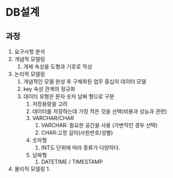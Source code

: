 
# DB설계


## 과정
1. 요구사항 분석
2. 개념적 모델링
   1. 개체 속성을 도형과 기호로 작성
3. 논리적 모델링
   1. 개념적인 모델 완성 후 구체화된 업무 중십의 데이터 모델
   2. key 속성 관계의 정규화
   3. 데이터 유형은 문자 숫자 날짜 형으로 구분
      1. 저장용량을 고려
      2. 데이터를 저장하는데 가장 작은 것을 선택(비용과 성능과 관련)
      3. VARCHAR/CHAR
         1. VARCHAR: 필요한 공간을 사용 (가변적인 경우 선택)
         2. CHAR:고정 길이(사원번호/성별)
      4. 숫자형
         1. INT도 단위에 따라 종류가 다양하다.
      5. 날짜형
         1. DATETIME / TIMESTAMP
4. 물리적 모델링
   1. 